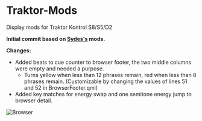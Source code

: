 # Traktor-Mods
Display mods for Traktor Kontrol S8/S5/D2

**Initial commit based on [Sydes's](https://www.native-instruments.com/forum/members/sydes.331475/) mods.**

**Changes:**

  - Added beats to cue counter to browser footer, the two middle columns were empty and needed a purpose.
    - Turns yellow when less than 12 phrases remain, red when less than 8 phrases remain. (Customizable by changing the values of lines 51 and 52 in BrowserFooter.qml)
  - Added key matches for energy swap and one semitone energy jump to browser detail.

![Browser](http://i.imgur.com/F35FXLc.png)
